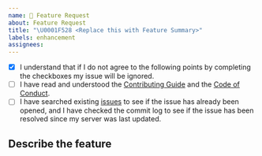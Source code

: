```yaml
---
name: 🔨 Feature Request
about: Feature Request
title: "\U0001F528 <Replace this with Feature Summary>"
labels: enhancement
assignees:
---
```


<!-- Remove space and place 'x' mark between square [] brackets or click the checkbox after saving to affirm the following points: -->
<!-- (it should look like this: - [x] I have ...) -->

- [x] I understand that if I do not agree to the following points by completing the checkboxes my issue will be ignored.
- [ ] I have read and understood the [Contributing Guide](https://github.com/LandSandBoat/server/blob/base/CONTRIBUTING.md) and the [Code of Conduct](https://github.com/LandSandBoat/server/blob/base/CODE_OF_CONDUCT.md).
- [ ] I have searched existing [issues](https://github.com/LandSandBoat/server/issues) to see if the issue has already been opened, and I have checked the commit log to see if the issue has been resolved since my server was last updated.

## Describe the feature

<!-- Add a description of the feature here, with additional links to videos, wikis, promotional announcements etc. if needed -->
